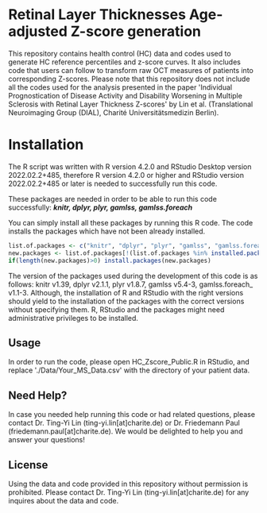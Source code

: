 # Retinal Layer Thicknesses Age-adjusted Z-score generation
This repository contains health control (HC) data and codes used to generate HC reference percentiles and z-score curves. It also includes code that users can follow to transform raw OCT measures of patients into corresponding Z-scores. Please note that this repository does not include all the codes used for the analysis presented in the paper 'Individual Prognostication of Disease Activity and Disability Worsening in Multiple Sclerosis with Retinal Layer Thickness Z-scores' by Lin et al. (Translational Neuroimaging Group (DIAL), Charité Universitätsmedizin Berlin).

# Installation
The R script was written with R version 4.2.0 and RStudio Desktop version 2022.02.2+485, therefore R version 4.2.0 or higher and RStudio version 2022.02.2+485 or later is needed to successfully run this code.

These packages are needed in order to be able to run this code successfully: **_knitr, dplyr, plyr, gamlss, gamlss.foreach_**

You can simply install all these packages by running this R code. The code installs the packages which have not been already installed.
```r
list.of.packages <- c("knitr", "dplyr", "plyr", "gamlss", "gamlss.foreach")
new.packages <- list.of.packages[!(list.of.packages %in% installed.packages()[,"Package"])]
if(length(new.packages)>0) install.packages(new.packages)
```
The version of the packages used during the development of this code is as follows: knitr v1.39, dplyr v2.1.1, plyr v1.8.7, gamlss v5.4-3, gamlss.foreach_ v1.1-3. Although, the installation of R and RStudio with the right versions should yield to the installation of the packages with the correct versions without specifying them. R, RStudio and the packages might need administrative privileges to be installed.

## Usage
In order to run the code, please open HC_Zscore_Public.R in RStudio, and replace './Data/Your_MS_Data.csv' with the directory of your patient data.

## Need Help?
In case you needed help running this code or had related questions, please contact Dr. Ting-Yi Lin (ting-yi.lin[at]charite.de) or Dr. Friedemann Paul (friedemann.paul[at]charite.de). We would be delighted to help you and answer your questions!

## License
Using the data and code provided in this repository without permission is prohibited. Please contact Dr. Ting-Yi Lin (ting-yi.lin[at]charite.de) for any inquires about the data and code.
